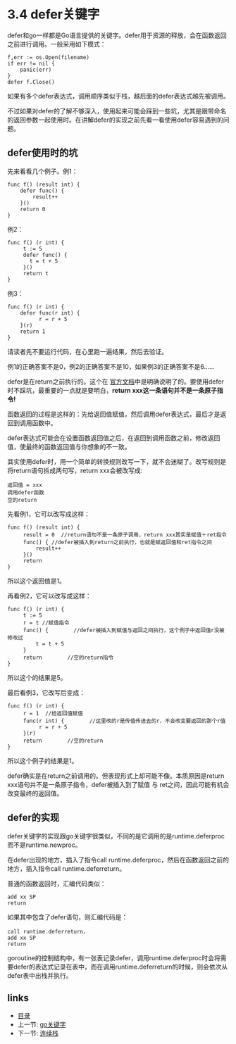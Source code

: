 # 3.4 defer关键字

defer和go一样都是Go语言提供的关键字。defer用于资源的释放，会在函数返回之前进行调用。一般采用如下模式：

	f,err := os.Open(filename)
	if err != nil {
		panic(err)
	}
	defer f.Close()

如果有多个defer表达式，调用顺序类似于栈，越后面的defer表达式越先被调用。

不过如果对defer的了解不够深入，使用起来可能会踩到一些坑，尤其是跟带命名的返回参数一起使用时。在讲解defer的实现之前先看一看使用defer容易遇到的问题。

## defer使用时的坑
先来看看几个例子。例1：


	func f() (result int) {
		defer func() {
			result++
		}()
		return 0
	}

例2：

	func f() (r int) {
	     t := 5
	     defer func() {
		   t = t + 5
	     }()
	     return t
	}

例3：

	func f() (r int) {
		defer func(r int) {
		      r = r + 5
		}(r)
		return 1
	}

请读者先不要运行代码，在心里跑一遍结果，然后去验证。

例1的正确答案不是0，例2的正确答案不是10，如果例3的正确答案不是6......

defer是在return之前执行的。这个在 [官方文档](http://golang.org/ref/spec#defer_statements)中是明确说明了的。要使用defer时不踩坑，最重要的一点就是要明白，**return xxx这一条语句并不是一条原子指令!**

函数返回的过程是这样的：先给返回值赋值，然后调用defer表达式，最后才是返回到调用函数中。

defer表达式可能会在设置函数返回值之后，在返回到调用函数之前，修改返回值，使最终的函数返回值与你想象的不一致。

其实使用defer时，用一个简单的转换规则改写一下，就不会迷糊了。改写规则是将return语句拆成两句写，return xxx会被改写成:

	返回值 = xxx
	调用defer函数
	空的return

先看例1，它可以改写成这样：

	func f() (result int) {
	     result = 0  //return语句不是一条原子调用，return xxx其实是赋值＋ret指令
	     func() { //defer被插入到return之前执行，也就是赋返回值和ret指令之间
			 result++
	     }()
	     return
	}

所以这个返回值是1。

再看例2，它可以改写成这样：

	func f() (r int) {
	     t := 5
	     r = t //赋值指令
	     func() {        //defer被插入到赋值与返回之间执行，这个例子中返回值r没被修改过
			 t = t + 5
	     }
	     return        //空的return指令
	}

所以这个的结果是5。

最后看例3，它改写后变成：

	func f() (r int) {
	     r = 1  //给返回值赋值
	     func(r int) {        //这里改的r是传值传进去的r，不会改变要返回的那个r值
		      r = r + 5
	     }(r)
	     return        //空的return
	}

所以这个例子的结果是1。

defer确实是在return之前调用的。但表现形式上却可能不像。本质原因是return xxx语句并不是一条原子指令，defer被插入到了赋值 与 ret之间，因此可能有机会改变最终的返回值。

## defer的实现

defer关键字的实现跟go关键字很类似，不同的是它调用的是runtime.deferproc而不是runtime.newproc。

在defer出现的地方，插入了指令call runtime.deferproc，然后在函数返回之前的地方，插入指令call runtime.deferreturn。

普通的函数返回时，汇编代码类似：

	add xx SP
	return

如果其中包含了defer语句，则汇编代码是：

	call runtime.deferreturn，
	add xx SP
	return

goroutine的控制结构中，有一张表记录defer，调用runtime.deferproc时会将需要defer的表达式记录在表中，而在调用runtime.deferreturn的时候，则会依次从defer表中出栈并执行。

## links
   * [目录](<preface.md>)
   * 上一节: [go关键字](<03.3.md>)
   * 下一节: [连续栈](<03.5.md>)

